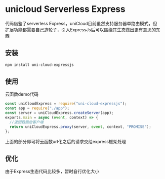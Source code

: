 # unicloud Serverless Express
代码借鉴了serverless Express，uniCloud目前虽然支持服务器单路由模式，但扩展功能都需要自己造轮子，引入ExpressJs后可以围绕其生态做出更有意思的东西

## 安装

```bash
npm install uni-cloud-expressjs
```

## 使用

云函数demo代码

```js
const uniCloudExpress = require("uni-cloud-expressjs");
const app = require("./app");
const server = uniCloudExpress.createServer(app);
exports.main = async (event, context) => {
  //返回数据给客户端
  return uniCloudExpress.proxy(server, event, context, "PROMISE");
};
```
上面的部分即可将云函数url化之后的请求交给express框架处理

## 优化
由于Express生态代码比较多，暂时自行优化大小

